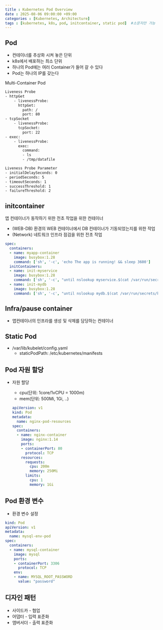```yaml
---
title : Kubernetes Pod Overview
date : 2025-08-06 09:00:00 +09:00
categories : [Kubernetes, Architecture]
tags : [kubernetes, k8s, pod, initcontainer, static pod]  #소문자만 가능
---
```


## Pod

- 컨테이너를 추상화 시켜 놓은 단위
- k8s에서 배포하는 최소 단위
- 하나의 Pod에는 여러 Container가 들어 갈 수 있다
- Pod는 하나의 IP를 갖는다

Multi-Container Pod

```bash
Liveness Probe
- httpGet
    - livenessProbe:
      httpGet:
        path: /
        port: 80
- tcpSocket
    - livenessProbe:
      tcpSocket:
        port: 22
- exec:
    - livenessProbe:
      exec:
        command:
        - ls
        - /tmp/datafile

Liveness Probe Parameter
- initialDelaySeconds: 0
- periodSeconds: 5
- timeoutSeconds: 1
- successThreshold: 1
- failureThreshold: 2
```

## initcontainer

앱 컨테이너가 동작하기 위한 전초 작업을 위한 컨테이너

- (WEB-DB) 환경의 WEB 컨테이너에서 DB 컨테이너가 기동되었는지를 위한 작업
- (Network) 네트워크 인프라 점검을 위한 전초 작업

```yaml
spec:
  containers:
  - name: myapp-container
    image: busybox:1.28
    command: ['sh', '-c', 'echo The app is running! && sleep 3600']
  initContainers:
  - name: init-myservice
    image: busybox:1.28
    command: ['sh', '-c', "until nslookup myservice.$(cat /var/run/secrets/kubernetes.io/serviceaccount/namespace).svc.cluster.local; do echo waiting for myservice; sleep 2; done"]
  - name: init-mydb
    image: busybox:1.28
    command: ['sh', '-c', "until nslookup mydb.$(cat /var/run/secrets/kubernetes.io/serviceaccount/namespace).svc.cluster.local; do echo waiting for mydb; sleep 2; done"]
```

## Infra/pause container

- 앱컨테이너의 인프라를 생성 및 삭제를 담당하는 컨테이너

## Static Pod

- /var/lib/kubelet/config.yaml
    - staticPodPath: /etc/kubernetes/manifests

## Pod 자원 할당

- 자원 할당
    - cpu(단위: 1core/1vCPU = 1000m)
    - mem(단위: 500Mi, 1Gi, ..)
    
    ```yaml
    apiVersion: v1
    kind: Pod
    metadata:
      name: nginx-pod-resources
    spec:
      containers:
      - name: nginx-container
        image: nginx:1.14
        ports:
        - containerPort: 80
          protocol: TCP
        resources:
          requests:
            cpu: 200m
            memory: 250Mi
          limits:
            cpu: 1
            memory: 1Gi
    ```
    

## Pod 환경 변수

- 환경 변수 설정

```yaml
kind: Pod
apiVersion: v1
metadata:
  name: mysql-env-pod
spec:
  containers:
  - name: mysql-container
    image: mysql
    ports:
    - containerPort: 3306
      protocol: TCP
    env:
    - name: MYSQL_ROOT_PASSWORD
      value: "password"
```

## 디자인 패턴

- 사이드카 - 협업
- 어댑터 - 입력 표준화
- 앰버서더 - 출력 표준화